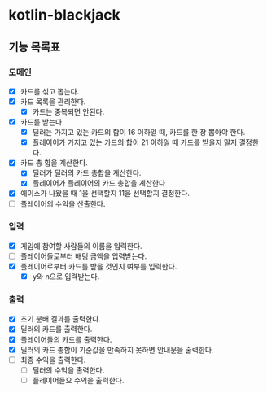 # kotlin-blackjack

## 기능 목록표

### 도메인

- [x] 카드를 섞고 뽑는다.
- [x] 카드 목록을 관리한다.
  - [x] 카드는 중복되면 안된다.
- [x] 카드를 받는다.
  - [x] 딜러는 가지고 있는 카드의 합이 16 이하일 때, 카드를 한 장 뽑아야 한다.
  - [x] 플레이이가 가지고 있는 카드의 합이 21 이하일 때 카드를 받을지 말지 결정한다.
- [x] 카드 총 합을 계산한다.
  - [x] 딜러가 딜러의 카드 총합을 계산한다.
  - [x] 플레이어가 플레이어의 카드 총합을 계산한다
- [x] 에이스가 나왔을 때 1을 선택할지 11을 선택할지 결정한다.
- [ ] 플레이어의 수익을 산출한다.

### 입력

- [x] 게임에 참여할 사람들의 이름을 입력한다.
- [ ] 플레이어들로부터 배팅 금액을 입력받는다.
- [x] 플레이어로부터 카드를 받을 것인지 여부를 입력한다.
  - [x] y와 n으로 입력받는다.

### 출력

- [x] 초기 분배 결과를 출력한다.
- [x] 딜러의 카드를 출력한다.
- [x] 플레이어들의 카드를 출력한다.
- [x] 딜러의 카드 총합이 기준값을 만족하지 못하면 안내문을 출력한다.
- [ ] 최종 수익을 출력한다.
  - [ ] 딜러의 수익을 출력한다.
  - [ ] 플레이어들으 수익을 출력한다.
